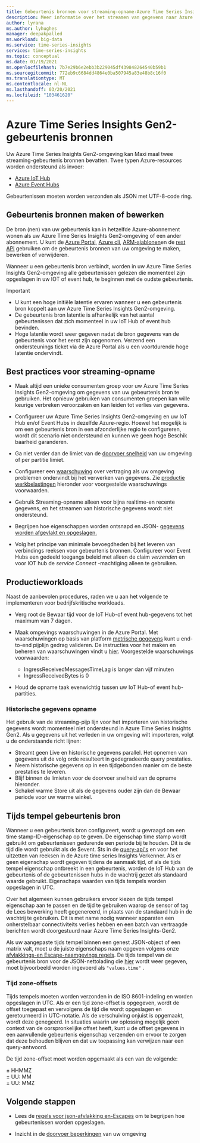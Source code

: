 ```yaml
---
title: Gebeurtenis bronnen voor streaming-opname-Azure Time Series Insights Gen2 | Microsoft Docs
description: Meer informatie over het streamen van gegevens naar Azure Time Series Insights Gen2.
author: lyrana
ms.author: lyhughes
manager: deepakpalled
ms.workload: big-data
ms.service: time-series-insights
services: time-series-insights
ms.topic: conceptual
ms.date: 01/19/2021
ms.openlocfilehash: 7b7e29b6e2ebb3b229045df439848264540b59b1
ms.sourcegitcommit: 772eb9c6684dd4864e0ba507945a83e48b8c16f0
ms.translationtype: MT
ms.contentlocale: nl-NL
ms.lasthandoff: 03/20/2021
ms.locfileid: "103461620"
---
```

# <a name="azure-time-series-insights-gen2-event-sources"></a>Azure Time Series Insights Gen2-gebeurtenis bronnen

 Uw Azure Time Series Insights Gen2-omgeving kan Maxi maal twee streaming-gebeurtenis bronnen bevatten. Twee typen Azure-resources worden ondersteund als invoer:

- [Azure IoT Hub](../iot-hub/about-iot-hub.md)
- [Azure Event Hubs](../event-hubs/event-hubs-about.md)

Gebeurtenissen moeten worden verzonden als JSON met UTF-8-code ring.

## <a name="create-or-edit-event-sources"></a>Gebeurtenis bronnen maken of bewerken

De bron (nen) van uw gebeurtenis kan in hetzelfde Azure-abonnement wonen als uw Azure Time Series Insights Gen2-omgeving of een ander abonnement. U kunt de [Azure Portal](./tutorial-set-up-environment.md#create-an-azure-time-series-insights-gen2-environment), [Azure cli](https://github.com/Azure/azure-cli-extensions/tree/master/src/timeseriesinsights), [ARM-sjablonen](time-series-insights-manage-resources-using-azure-resource-manager-template.md)en de [rest API](/rest/api/time-series-insights/management(gen1/gen2)/eventsources) gebruiken om de gebeurtenis bronnen van uw omgeving te maken, bewerken of verwijderen.

Wanneer u een gebeurtenis bron verbindt, worden in uw Azure Time Series Insights Gen2-omgeving alle gebeurtenissen gelezen die momenteel zijn opgeslagen in uw IOT of event hub, te beginnen met de oudste gebeurtenis.

> [!IMPORTANT]
>
> - U kunt een hoge initiële latentie ervaren wanneer u een gebeurtenis bron koppelt aan uw Azure Time Series Insights Gen2-omgeving.
> - De gebeurtenis bron latentie is afhankelijk van het aantal gebeurtenissen dat zich momenteel in uw IoT Hub of event hub bevinden.
> - Hoge latentie wordt weer gegeven nadat de bron gegevens van de gebeurtenis voor het eerst zijn opgenomen. Verzend een ondersteunings ticket via de Azure Portal als u een voortdurende hoge latentie ondervindt.

## <a name="streaming-ingestion-best-practices"></a>Best practices voor streaming-opname

- Maak altijd een unieke consumenten groep voor uw Azure Time Series Insights Gen2-omgeving om gegevens van uw gebeurtenis bron te gebruiken. Het opnieuw gebruiken van consumenten groepen kan wille keurige verbreken veroorzaken en kan leiden tot verlies van gegevens.

- Configureer uw Azure Time Series Insights Gen2-omgeving en uw IoT Hub en/of Event Hubs in dezelfde Azure-regio. Hoewel het mogelijk is om een gebeurtenis bron in een afzonderlijke regio te configureren, wordt dit scenario niet ondersteund en kunnen we geen hoge Beschik baarheid garanderen.

- Ga niet verder dan de limiet van de [doorvoer snelheid](./concepts-streaming-ingress-throughput-limits.md) van uw omgeving of per partitie limiet.

- Configureer een [waarschuwing](./time-series-insights-environment-mitigate-latency.md#monitor-latency-and-throttling-with-alerts) over vertraging als uw omgeving problemen ondervindt bij het verwerken van gegevens. Zie [productie werkbelastingen](./concepts-streaming-ingestion-event-sources.md#production-workloads) hieronder voor voorgestelde waarschuwings voorwaarden.

- Gebruik Streaming-opname alleen voor bijna realtime-en recente gegevens, en het streamen van historische gegevens wordt niet ondersteund.

- Begrijpen hoe eigenschappen worden ontsnapd en JSON- [gegevens worden afgevlakt en opgeslagen.](./concepts-json-flattening-escaping-rules.md)

- Volg het principe van minimale bevoegdheden bij het leveren van verbindings reeksen voor gebeurtenis bronnen. Configureer voor Event Hubs een gedeeld toegangs beleid met alleen de claim *verzenden* en voor IOT hub de *service Connect* -machtiging alleen te gebruiken.

## <a name="production-workloads"></a>Productieworkloads

Naast de aanbevolen procedures, raden we u aan het volgende te implementeren voor bedrijfskritische workloads.

- Verg root de Bewaar tijd voor de IoT Hub-of event hub-gegevens tot het maximum van 7 dagen.

- Maak omgevings waarschuwingen in de Azure Portal. Met waarschuwingen op basis van platform [metrische gegevens](./how-to-monitor-tsi-reference.md#metrics) kunt u end-to-end pijplijn gedrag valideren. De instructies voor het maken en beheren van waarschuwingen vindt u [hier](./time-series-insights-environment-mitigate-latency.md#monitor-latency-and-throttling-with-alerts). Voorgestelde waarschuwings voorwaarden:

  - IngressReceivedMessagesTimeLag is langer dan vijf minuten
  - IngressReceivedBytes is 0
- Houd de opname taak evenwichtig tussen uw IoT Hub-of event hub-partities.

### <a name="historical-data-ingestion"></a>Historische gegevens opname

Het gebruik van de streaming-pijp lijn voor het importeren van historische gegevens wordt momenteel niet ondersteund in Azure Time Series Insights Gen2. Als u gegevens uit het verleden in uw omgeving wilt importeren, volgt u de onderstaande richt lijnen:

- Streamt geen Live en historische gegevens parallel. Het opnemen van gegevens uit de volg orde resulteert in gedegradeerde query prestaties.
- Neem historische gegevens op in een tijdgebonden manier om de beste prestaties te leveren.
- Blijf binnen de limieten voor de doorvoer snelheid van de opname hieronder.
- Schakel warme Store uit als de gegevens ouder zijn dan de Bewaar periode voor uw warme winkel.

## <a name="event-source-timestamp"></a>Tijds tempel gebeurtenis bron

Wanneer u een gebeurtenis bron configureert, wordt u gevraagd om een time stamp-ID-eigenschap op te geven. De eigenschap time stamp wordt gebruikt om gebeurtenissen gedurende een periode bij te houden. Dit is de tijd die wordt gebruikt als de $event. $ts in de [query-api's](/rest/api/time-series-insights/dataaccessgen2/query/execute) en voor het uitzetten van reeksen in de Azure time series Insights Verkenner. Als er geen eigenschap wordt gegeven tijdens de aanmaak tijd, of als de tijds tempel eigenschap ontbreekt in een gebeurtenis, worden de IoT Hub van de gebeurtenis of de gebeurtenissen hubs in de wachtrij gezet als standaard waarde gebruikt. Eigenschaps waarden van tijds tempels worden opgeslagen in UTC.

Over het algemeen kunnen gebruikers ervoor kiezen de tijds tempel eigenschap aan te passen en de tijd te gebruiken waarop de sensor of tag de Lees bewerking heeft gegenereerd, in plaats van de standaard hub in de wachtrij te gebruiken. Dit is met name nodig wanneer apparaten een onherstelbaar connectiviteits verlies hebben en een batch van vertraagde berichten wordt doorgestuurd naar Azure Time Series Insights-Gen2.

Als uw aangepaste tijds tempel binnen een genest JSON-object of een matrix valt, moet u de juiste eigenschaps naam opgeven volgens onze [afvlakkings-en Escape-naamgevings regels](concepts-json-flattening-escaping-rules.md). De tijds tempel van de gebeurtenis bron voor de JSON-nettolading die [hier](concepts-json-flattening-escaping-rules.md#example-a) wordt weer gegeven, moet bijvoorbeeld worden ingevoerd als `"values.time"` .

### <a name="time-zone-offsets"></a>Tijd zone-offsets

Tijds tempels moeten worden verzonden in de ISO 8601-indeling en worden opgeslagen in UTC. Als er een tijd zone-offset is opgegeven, wordt de offset toegepast en vervolgens de tijd die wordt opgeslagen en geretourneerd in UTC-notatie. Als de verschuiving onjuist is opgemaakt, wordt deze genegeerd. In situaties waarin uw oplossing mogelijk geen context van de oorspronkelijke offset heeft, kunt u de offset gegevens in een aanvullende gebeurtenis eigenschap verzenden om ervoor te zorgen dat deze behouden blijven en dat uw toepassing kan verwijzen naar een query-antwoord.

De tijd zone-offset moet worden opgemaakt als een van de volgende:

± HHMMZ</br>
± UU: MM</br>
± UU: MMZ</br>

## <a name="next-steps"></a>Volgende stappen

- Lees de [regels voor json-afvlakking en-Escapes](./concepts-json-flattening-escaping-rules.md) om te begrijpen hoe gebeurtenissen worden opgeslagen.

- Inzicht in de [doorvoer beperkingen](./concepts-streaming-ingress-throughput-limits.md) van uw omgeving
